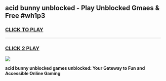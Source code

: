 
## acid bunny unblocked - Play Unblocked Gmaes & Free #wh1p3
<h3>
<a href="https://news.freeplayer.one?title=acid_bunny_unblocked&ref=24F">CLICK TO PLAY</a></h3>
<hr>

<h3>
<a href="https://news.freeplayer.one?title=acid_bunny_unblocked&ref=24F">CLICK 2 PLAY</a>
  
</h3>

<a href="https://news.freeplayer.one?title=acid_bunny_unblocked&ref=24F/"><img src="https://clearcache.store/games.png"></a>


**acid bunny unblocked games unblocked: Your Gateway to Fun and Accessible Online Gaming**
